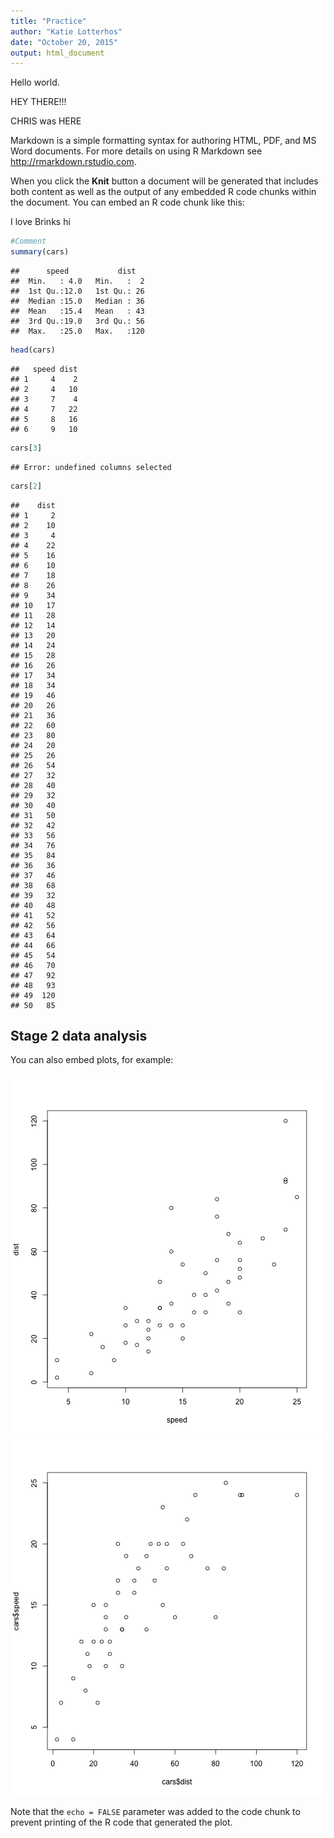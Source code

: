 ```yaml
---
title: "Practice"
author: "Katie Lotterhos"
date: "October 20, 2015"
output: html_document
---
```


Hello world.

HEY THERE!!!


CHRIS was HERE

 Markdown is a simple formatting syntax for authoring HTML, PDF, and MS Word documents. For more details on using R Markdown see <http://rmarkdown.rstudio.com>.

When you click the **Knit** button a document will be generated that includes both content as well as the output of any embedded R code chunks within the document. You can embed an R code chunk like this:

I love Brinks
hi
```r
#Comment
summary(cars)
```

```
##      speed           dist    
##  Min.   : 4.0   Min.   :  2  
##  1st Qu.:12.0   1st Qu.: 26  
##  Median :15.0   Median : 36  
##  Mean   :15.4   Mean   : 43  
##  3rd Qu.:19.0   3rd Qu.: 56  
##  Max.   :25.0   Max.   :120
```

```r
head(cars)
```

```
##   speed dist
## 1     4    2
## 2     4   10
## 3     7    4
## 4     7   22
## 5     8   16
## 6     9   10
```

```r
cars[3]
```

```
## Error: undefined columns selected
```

```r
cars[2]
```

```
##    dist
## 1     2
## 2    10
## 3     4
## 4    22
## 5    16
## 6    10
## 7    18
## 8    26
## 9    34
## 10   17
## 11   28
## 12   14
## 13   20
## 14   24
## 15   28
## 16   26
## 17   34
## 18   34
## 19   46
## 20   26
## 21   36
## 22   60
## 23   80
## 24   20
## 25   26
## 26   54
## 27   32
## 28   40
## 29   32
## 30   40
## 31   50
## 32   42
## 33   56
## 34   76
## 35   84
## 36   36
## 37   46
## 38   68
## 39   32
## 40   48
## 41   52
## 42   56
## 43   64
## 44   66
## 45   54
## 46   70
## 47   92
## 48   93
## 49  120
## 50   85
```

## Stage 2 data analysis

You can also embed plots, for example:

![plot of chunk unnamed-chunk-2](figure/unnamed-chunk-21.png) ![plot of chunk unnamed-chunk-2](figure/unnamed-chunk-22.png) 

Note that the `echo = FALSE` parameter was added to the code chunk to prevent printing of the R code that generated the plot.
